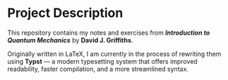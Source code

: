 # Project Description

This repository contains my notes and exercises from **_Introduction to Quantum Mechanics_** by **David J. Griffiths**.

Originally written in LaTeX, I am currently in the process of rewriting them using **Typst** — a modern typesetting system that offers improved readability, faster compilation, and a more streamlined syntax.
